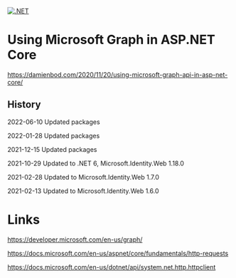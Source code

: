 [![.NET](https://github.com/damienbod/AspNetCoreMicrosoftGraph/actions/workflows/dotnet.yml/badge.svg)](https://github.com/damienbod/AspNetCoreMicrosoftGraph/actions/workflows/dotnet.yml)

# Using Microsoft Graph in ASP.NET Core

https://damienbod.com/2020/11/20/using-microsoft-graph-api-in-asp-net-core/

## History

2022-06-10 Updated packages

2022-01-28 Updated packages

2021-12-15 Updated packages

2021-10-29 Updated to .NET 6, Microsoft.Identity.Web 1.18.0

2021-02-28 Updated to Microsoft.Identity.Web 1.7.0

2021-02-13 Updated to Microsoft.Identity.Web 1.6.0

# Links

https://developer.microsoft.com/en-us/graph/

https://docs.microsoft.com/en-us/aspnet/core/fundamentals/http-requests

https://docs.microsoft.com/en-us/dotnet/api/system.net.http.httpclient
